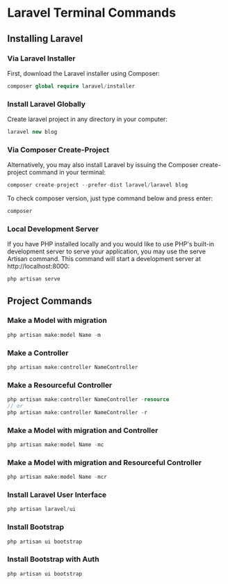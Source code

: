 # Laravel Terminal Commands
## Installing Laravel

### Via Laravel Installer
First, download the Laravel installer using Composer:
```php
composer global require laravel/installer 
```

### Install Laravel Globally
Create laravel project in any directory in your computer:
```php
laravel new blog 
```

### Via Composer Create-Project
Alternatively, you may also install Laravel by issuing the Composer create-project command in your terminal:
```php
composer create-project --prefer-dist laravel/laravel blog 
```
To check composer version, just type command below and press enter:
```php
composer 
```

### Local Development Server
If you have PHP installed locally and you would like to use PHP's built-in development server to serve your application, you may use the serve Artisan command. This command will start a development server at http://localhost:8000:
```php
php artisan serve
```

## Project Commands
### Make a Model with migration
```php
php artisan make:model Name -m
```

### Make a Controller
```php
php artisan make:controller NameController
```

### Make a Resourceful Controller
```php
php artisan make:controller NameController -resource
// or
php artisan make:controller NameController -r
```

### Make a Model with migration and Controller
```php
php artisan make:model Name -mc
```

### Make a Model with migration and Resourceful Controller
```php
php artisan make:model Name -mcr
```

### Install Laravel User Interface
```php
php artisan laravel/ui
```

### Install Bootstrap
```php
php artisan ui bootstrap
```

### Install Bootstrap with Auth
```php
php artisan ui bootstrap
```
